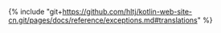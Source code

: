 {% include "git+https://github.com/hltj/kotlin-web-site-cn.git/pages/docs/reference/exceptions.md#translations" %}

